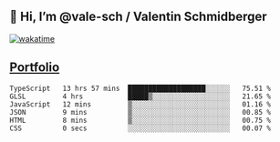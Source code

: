 ## 👋 Hi, I’m @vale-sch / Valentin Schmidberger
[![wakatime](https://wakatime.com/badge/user/7560c813-56c2-4ce8-b378-268c8ee84276.svg)](https://wakatime.com/@7560c813-56c2-4ce8-b378-268c8ee84276)
##  [Portfolio](https://vale-sch.github.io/ValentinSchmidberger/ "Portfolio")
<!--START_SECTION:waka-->

```text
TypeScript   13 hrs 57 mins  ███████████████████░░░░░░   75.51 %
GLSL         4 hrs           █████▒░░░░░░░░░░░░░░░░░░░   21.65 %
JavaScript   12 mins         ▒░░░░░░░░░░░░░░░░░░░░░░░░   01.16 %
JSON         9 mins          ▒░░░░░░░░░░░░░░░░░░░░░░░░   00.85 %
HTML         8 mins          ▒░░░░░░░░░░░░░░░░░░░░░░░░   00.75 %
CSS          0 secs          ░░░░░░░░░░░░░░░░░░░░░░░░░   00.07 %
```

<!--END_SECTION:waka-->
